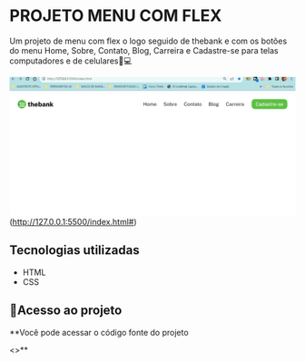 # PROJETO MENU COM FLEX
Um projeto de menu com flex o logo seguido de thebank e com os botões do menu Home, Sobre, Contato, Blog, Carreira e Cadastre-se para telas computadores e de celulares📲💻

<img src="./menu com flex.gif" alt="gif do menu com flex"> (http://127.0.0.1:5500/index.html#)

## Tecnologias utilizadas
- HTML
- CSS 

## 📂Acesso ao projeto

**Você pode acessar o código fonte do projeto 

<>**